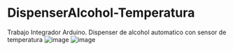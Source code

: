 # DispenserAlcohol-Temperatura
Trabajo Integrador Arduino. Dispenser de alcohol automatico con sensor de temperatura
![image](https://user-images.githubusercontent.com/63023270/167241807-d2a13d2e-1602-4d6d-b9eb-3cc6527afbc5.png)
![image](https://user-images.githubusercontent.com/63023270/167241901-7cb420f9-f2de-4674-9cab-1105bb4d6604.png)
